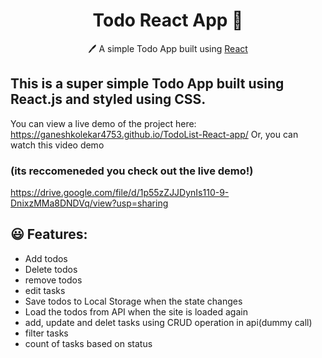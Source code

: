 <h1 align="center">Todo React App  📝</h1>  
<p align="center">
  🖊️ A simple Todo App built using <a href="https://reactjs.org/">React</a> 
</p>

## This is a super simple Todo App built using React.js and styled using CSS.

You can view a live demo of the project here: https://ganeshkolekar4753.github.io/TodoList-React-app/
Or, you can watch this video demo

### **(its reccomeneded you check out the live demo!)**

https://drive.google.com/file/d/1p55zZJJDynIs110-9-DnixzMMa8DNDVq/view?usp=sharing

## 😃 Features:

- Add todos
- Delete todos
- remove todos
- edit tasks
- Save todos to Local Storage when the state changes
- Load the todos from API when the site is loaded again
- add, update and delet tasks using CRUD operation in api(dummy call)
- filter tasks
- count of tasks based on status

